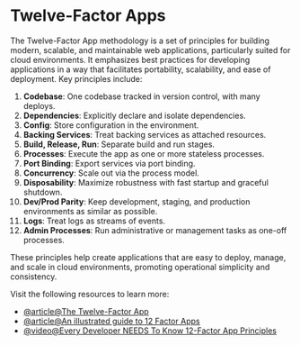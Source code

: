 # Twelve-Factor Apps

The Twelve-Factor App methodology is a set of principles for building modern, scalable, and maintainable web applications, particularly suited for cloud environments. It emphasizes best practices for developing applications in a way that facilitates portability, scalability, and ease of deployment. Key principles include:

1. **Codebase**: One codebase tracked in version control, with many deploys.
2. **Dependencies**: Explicitly declare and isolate dependencies.
3. **Config**: Store configuration in the environment.
4. **Backing Services**: Treat backing services as attached resources.
5. **Build, Release, Run**: Separate build and run stages.
6. **Processes**: Execute the app as one or more stateless processes.
7. **Port Binding**: Export services via port binding.
8. **Concurrency**: Scale out via the process model.
9. **Disposability**: Maximize robustness with fast startup and graceful shutdown.
10. **Dev/Prod Parity**: Keep development, staging, and production environments as similar as possible.
11. **Logs**: Treat logs as streams of events.
12. **Admin Processes**: Run administrative or management tasks as one-off processes.

These principles help create applications that are easy to deploy, manage, and scale in cloud environments, promoting operational simplicity and consistency.

Visit the following resources to learn more:

- [@article@The Twelve-Factor App](https://12factor.net/)
- [@article@An illustrated guide to 12 Factor Apps](https://www.redhat.com/architect/12-factor-app)
- [@video@Every Developer NEEDS To Know 12-Factor App Principles](https://www.youtube.com/watch?v=FryJt0Tbt9Q)
